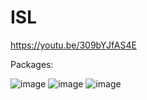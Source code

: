 # ISL

https://youtu.be/309bYJfAS4E



Packages:

![image](https://user-images.githubusercontent.com/92203911/201473821-c6d8bad5-d62b-4ed9-b13c-b2d0fdbce9d1.png)
![image](https://user-images.githubusercontent.com/92203911/201473879-8986d268-0aab-4142-a3b8-24bbb5c70da0.png)
![image](https://user-images.githubusercontent.com/92203911/201473738-bba57d73-f13d-4ed6-981b-94c4c13a2e34.png)
